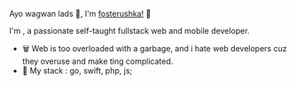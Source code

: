 Ayo wagwan lads 🤣, I'm [fosterushka!](https://github.com/fosterushka) 👋

I'm , a passionate self-taught fullstack web and mobile developer.

- 🗑️ Web is too overloaded with a garbage, and i hate web developers cuz they overuse and make ting complicated.
- 📙 My stack : go, swift, php, js;

